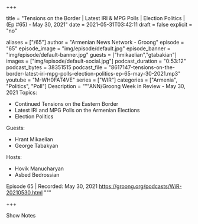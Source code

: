 
+++

title = "Tensions on the Border | Latest IRI & MPG Polls | Election Politics | (Ep #65) - May 30, 2021"
date = 2021-05-31T03:42:11
draft = false
explicit = "no"

aliases = ["/65"]
author = "Armenian News Network - Groong"
episode = "65"
episode_image = "img/episode/default.jpg"
episode_banner = "img/episode/default-banner.jpg"
guests = ["hmikaelian","gtabakian"]
images = ["img/episode/default-social.jpg"]
podcast_duration = "0:53:12"
podcast_bytes = 38351515
podcast_file = "8617147-tensions-on-the-border-latest-iri-mpg-polls-election-politics-ep-65-may-30-2021.mp3"
youtube = "M-WH0FAT4VE"
series = ["WIR"]
categories = ["Armenia", "Politics", "Poll"]
Description = """ANN/Groong Week in Review - May 30, 2021
Topics:
* Continued Tensions on the Eastern Border
* Latest IRI and MPG Polls on the Armenian Elections
* Election Politics

Guests:
* Hrant Mikaelian
* George Tabakyan

Hosts:
* Hovik Manucharyan
* Asbed Bedrossian


Episode 65 | Recorded: May 30, 2021
https://groong.org/podcasts/WiR-20210530.html
"""

+++

Show Notes


